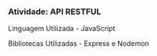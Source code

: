 ### Atividade: API RESTFUL

<div>
    <p> Linguagem Utilizada - JavaScript </p>
    <p> Bibliotecas Utilizadas - Express e Nodemon </p>
</div>
